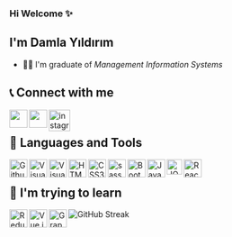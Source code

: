 ### Hi Welcome ✨

## I'm Damla Yıldırım
- 👨‍🎓 I'm graduate of <i>Management Information Systems</i>

## 📞 Connect with me
<a href="https://www.linkedin.com/in/damla-yldrm/" target="_blank"><img align="left" src="https://user-images.githubusercontent.com/72522469/152289880-c99bd2ee-3e7c-4e0d-bc16-a6009834635d.png" alt="" width="32px" /></a> 
<a href="https://twitter.com/yasiyoamayildi" target="_blank"><img align="left" src="https://user-images.githubusercontent.com/72522469/152290046-6135955d-933f-4b5d-af54-aa2ff6006b08.png" alt="" width="32px" /></a>
<a href="https://www.instagram.com/livewithdamla?utm_source=ig_web_button_share_sheet&igsh=ZDNlZDc0MzIxNw==" target="_blank"><img align="left" src="https://img.icons8.com/fluency/48/instagram-new.png" alt="instagram" width="38px" /></a>
</br>

## 🔧 Languages and Tools

<img align="left" alt="Github" width="32px"  src="https://img.icons8.com/ios-filled/50/github.png"/>
<img align="left" alt="Visual Studio Code" width="32px" src="https://img.icons8.com/color/48/000000/visual-studio-code-2019.png" />
<img align="left" alt="Visual Studio" width="32px" src="https://img.icons8.com/fluency/48/visual-studio.png" />
<img align="left" alt="HTML5" width="32px" src="https://img.icons8.com/color/48/000000/html-5--v1.png" />
<img align="left" alt="CSS3" width="32px" src="https://img.icons8.com/color/60/000000/css3.png" />
<img align="left" alt="sass" width="32px" src="https://img.icons8.com/color/48/sass.png" />
<img align="left" alt="Bootstrap" width="32px" src="https://img.icons8.com/color/48/000000/bootstrap.png" />
<img align="left" alt="JavaScript" width="32px" src="https://img.icons8.com/color/48/000000/javascript--v1.png" />
<img align="left" alt="JQuery" width="27px" src="https://img.icons8.com/external-tal-revivo-shadow-tal-revivo/48/000000/external-jquery-is-a-javascript-library-designed-to-simplify-html-logo-shadow-tal-revivo.png" />
<img align="left" alt="React" width="32px" src="https://img.icons8.com/color/48/000000/react-native.png" />
</br>


## 🔭 I'm trying to learn
<img align="left" alt="Redux" width="32px" src="https://img.icons8.com/color/48/000000/redux.png" />
<img align="left" alt="Vue.js" width="32px" src="https://img.icons8.com/color/48/000000/vue-js.png" />
<img align="left" alt="GraphQL" width="32px" src="https://img.icons8.com/color/48/000000/graphql.png" />

![GitHub Streak](https://streak-stats.demolab.com/?user=damla-yildirim&theme=radical)

<!--
**damla-yildirim/damla-yildirim** is a ✨ _special_ ✨ repository because its `README.md` (this file) appears on your GitHub profile.

Here are some ideas to get you started:

- 🔭 I’m currently working on ...
- 🌱 I’m currently learning ...
- 👯 I’m looking to collaborate on ...
- 🤔 I’m looking for help with ...
- 💬 Ask me about ...
- 📫 How to reach me: ...
- 😄 Pronouns: ...
- ⚡ Fun fact: ...
-->
